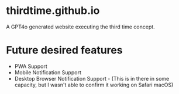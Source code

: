 # thirdtime.github.io

A GPT4o generated website executing the third time concept.

# Future desired  features

- PWA Support
- Mobile Notification Support
- Desktop Browser Notification Support
      -    (This is in there in some capacity, but I wasn't able to confirm it working on Safari macOS) 
